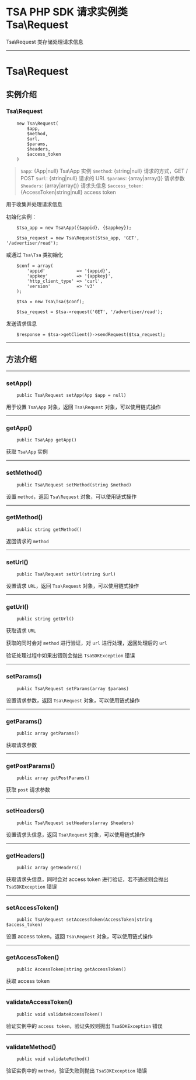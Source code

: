 # TSA PHP SDK 请求实例类 Tsa\Request

Tsa\Request 类存储处理请求信息

---

# Tsa\Request

## 实例介绍

### Tsa\Request

```
    new Tsa\Request(
        $app,
        $method,
        $url,
        $params,
        $headers,
        $access_token
    )
```

> `$app`: {App|null} Tsa\App 实例
> `$method`: {string|null} 请求的方式，GET / POST
> `$url`: {string|null} 请求的 URL
> `$params`: {array|array()} 请求参数
> `$headers`: {array|array()} 请求头信息
> `$access_token`: {AccessToken|string|null} access token




用于收集并处理请求信息

初始化实例：

```
    $tsa_app = new Tsa\App({$appid}, {$appkey});

    $tsa_request = new Tsa\Request($tsa_app, 'GET', '/advertiser/read');
```

或通过 `Tsa\Tsa` 类初始化

```
    $conf = array(
        'appid'            => '{appid}',
        'appkey'           => '{appkey}',
        'http_client_type' => 'curl',
        'version'          => 'v3'
    );

    $tsa = new Tsa\Tsa($conf);

    $tsa_request = $tsa->request('GET', '/advertiser/read');
```

发送请求信息

```
    $response = $tsa->getClient()->sendRequest($tsa_request);
```

---

## 方法介绍

---

### setApp()

```
    public Tsa\Request setApp(App $app = null)
```

用于设置 `Tsa\App` 对象，返回 `Tsa\Request` 对象，可以使用链式操作

---

### getApp()

```
    public Tsa\App getApp()
```

获取 `Tsa\App` 实例

---

### setMethod()

```
    public Tsa\Request setMethod(string $method)
```

设置 `method`，返回 `Tsa\Request` 对象，可以使用链式操作

---

### getMethod()

```
    public string getMethod()
```

返回请求的 `method`

---

### setUrl()

```
    public Tsa\Request setUrl(string $url)
```

设置请求 `URL`，返回 `Tsa\Request` 对象，可以使用链式操作

---

### getUrl()

```
    public string getUrl()
```

获取请求 `URL`

获取的同时会对 `method` 进行验证，对 `url` 进行处理，返回处理后的 `url`

验证处理过程中如果出错则会抛出 `TsaSDKException` 错误

---

### setParams()

```
    public Tsa\Request setParams(array $params)
```

设置请求参数，返回 `Tsa\Request` 对象，可以使用链式操作

---

### getParams()

```
    public array getParams()
```

获取请求参数

---

### getPostParams()

```
    public array getPostParams()
```

获取 `post` 请求参数

---

### setHeaders()

```
    public Tsa\Request setHeaders(array $headers)
```

设置请求头信息，返回 `Tsa\Request` 对象，可以使用链式操作

---

### getHeaders()

```
    public array getHeaders()
```

获取请求头信息，同时会对 access token 进行验证，若不通过则会抛出 `TsaSDKException` 错误

---

### setAccessToken()

```
    public Tsa\Request setAccessToken(AccessToken|string $access_token)
```

设置 access token，返回 `Tsa\Request` 对象，可以使用链式操作

---

### getAccessToken()

```
    public AccessToken|string getAccessToken()
```

获取 access token

---

### validateAccessToken()

```
    public void validateAccessToken()
```

验证实例中的 `access token`，验证失败则抛出 `TsaSDKException` 错误

---

### validateMethod()

```
    public void validateMethod()
```

验证实例中的 `method`，验证失败则抛出 `TsaSDKException` 错误
